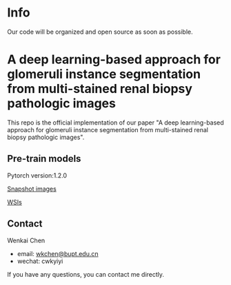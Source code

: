 # Info
Our code will be organized and open source as soon as possible.

# A deep learning-based approach for glomeruli instance segmentation from multi-stained renal biopsy pathologic images
This repo is the official implementation of our paper "A deep learning-based approach for glomeruli instance segmentation from multi-stained renal biopsy pathologic images".

## Pre-train models
Pytorch version:1.2.0

[Snapshot images]() 

[WSIs]()
## Contact
Wenkai Chen
- email: wkchen@bupt.edu.cn
- wechat: cwkyiyi

If you have any questions, you can contact me directly.


